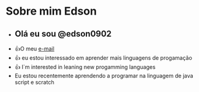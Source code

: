 # Sobre mim **Edson**
- ## **Olá eu sou @edson0902**
- :+1:O meu [e-mail](figueiredo.edson@escola.pr.gov.br)
- :+1: eu estou interessado em aprender mais linguagens de progamação
- :+1: I`m interested in leaning new progamming languages
- Eu estou recentemente aprendendo a programar na linguagem de java script e scratch 
  
